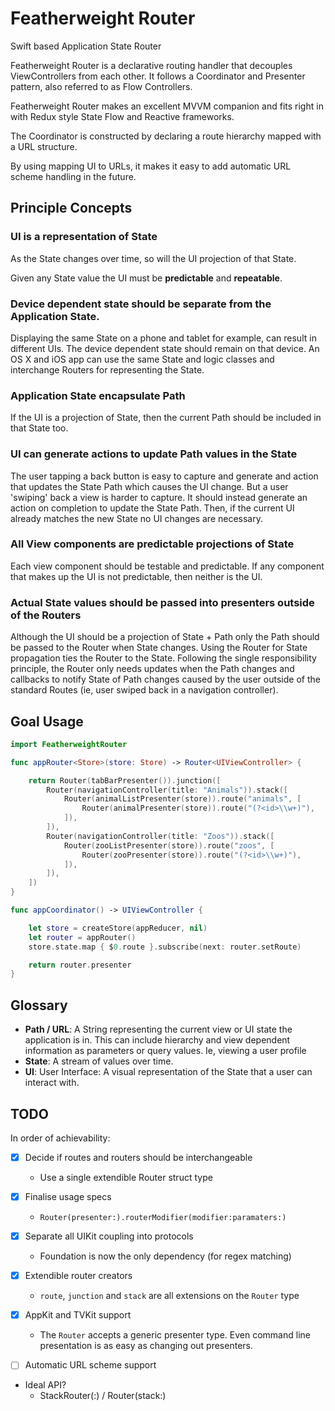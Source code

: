# Featherweight Router

Swift based Application State Router

Featherweight Router is a declarative routing handler that decouples ViewControllers from each other. It follows a Coordinator and Presenter pattern, also referred to as Flow Controllers.

Featherweight Router makes an excellent MVVM companion and fits right in with Redux style State Flow and Reactive frameworks.

The Coordinator is constructed by declaring a route hierarchy mapped with a URL structure.

By using mapping UI to URLs, it makes it easy to add automatic URL scheme handling in the future.

## Principle Concepts

### UI is a representation of State

As the State changes over time, so will the UI projection of that State.

Given any State value the UI must be **predictable** and **repeatable**.

### Device dependent state should be separate from the Application State.

Displaying the same State on a phone and tablet for example, can result in different UIs. The device dependent state should remain on that device. An OS X and iOS app can use the same State and logic classes and interchange Routers for representing the State.

### Application State encapsulate Path

If the UI is a projection of State, then the current Path should be included in that State too.

### UI can generate actions to update Path values in the State

The user tapping a back button is easy to capture and generate and action that updates the State Path which causes the UI change. But a user 'swiping' back a view is harder to capture. It should instead generate an action on completion to update the State Path. Then, if the current UI already matches the new State no UI changes are necessary.

### All View components are predictable projections of State

Each view component should be testable and predictable. If any component that makes up the UI is not predictable, then neither is the UI.

### Actual State values should be passed into presenters outside of the Routers

Although the UI should be a projection of State + Path only the Path should be passed to the Router when State changes. Using the Router for State propagation ties the Router to the State. Following the single responsibility principle, the Router only needs updates when the Path changes and callbacks to notify State of Path changes caused by the user outside of the standard Routes (ie, user swiped back in a navigation controller).

## Goal Usage

```swift
import FeatherweightRouter

func appRouter<Store>(store: Store) -> Router<UIViewController> {

    return Router(tabBarPresenter()).junction([
        Router(navigationController(title: "Animals")).stack([
            Router(animalListPresenter(store)).route("animals", [
                Router(animalPresenter(store)).route("(?<id>\\w+)"),
            ]),
        ]),
        Router(navigationController(title: "Zoos")).stack([
            Router(zooListPresenter(store)).route("zoos", [
                Router(zooPresenter(store)).route("(?<id>\\w+)"),
            ]),
        ]),
    ])
}

func appCoordinator() -> UIViewController {

    let store = createStore(appReducer, nil)
    let router = appRouter()
    store.state.map { $0.route }.subscribe(next: router.setRoute)

    return router.presenter
}
```

## Glossary

- **Path / URL**: A String representing the current view or UI state the application is in. This can include hierarchy and view dependent information as parameters or query values. Ie, viewing a user profile
- **State**: A stream of values over time.
- **UI**: User Interface: A visual representation of the State that a user can interact with.

## TODO

In order of achievability:

- [X] Decide if routes and routers should be interchangeable
    - Use a single extendible Router struct type
- [X] Finalise usage specs
    - `Router(presenter:).routerModifier(modifier:paramaters:)`
- [X] Separate all UIKit coupling into protocols
    - Foundation is now the only dependency (for regex matching)
- [X] Extendible router creators
    - `route`, `junction` and `stack` are all extensions on the `Router` type
- [X] AppKit and TVKit support
    - The `Router` accepts a generic presenter type. Even command line presentation is as easy as changing out presenters.
- [ ] Automatic URL scheme support


- Ideal API?
	- StackRouter(:) / Router(stack:)

